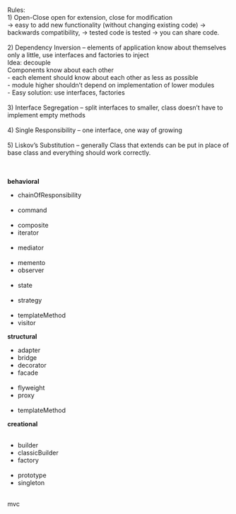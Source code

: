 <br />Rules:
<br />1) Open-Close open for extension, close for modification
<br />-> easy to add new functionality (without changing existing code) -> backwards compatibility, -> tested code is tested -> you can share code.
<br />
<br />2) Dependency Inversion – elements of application know about themselves only a little, use interfaces and factories to inject
<br />Idea: decouple
<br />Components know about each other
<br />- each element should know about each other as less as possible
<br />- module higher shouldn’t depend on implementation of lower modules
<br />- Easy solution: use interfaces, factories
<br />
<br />3) Interface Segregation – split interfaces to smaller, class doesn’t have to implement empty methods
<br />
<br />4) Single Responsibility – one interface, one way of growing
<br />
<br />5) Liskov’s Substitution – generally Class that extends can be put in place of base class and everything should work correctly.
<br />
<br />
<br />

<b>behavioral</b>
<ul>
<li>chainOfResponsibility</li>  
<li>command</li>  
<li>composite</li>
<li>iterator</li>  
<li>mediator</li>  
<li>memento</li>
<li>observer</li>  
<li>state</li>  
<li>strategy</li>  
<li>templateMethod</li>
<li>visitor</li>
</ul>

<b>structural</b>    
<ul>
<li>adapter</li>
<li>bridge</li>
<li>decorator</li>
<li>facade</li>  
<li>flyweight</li>
<li>proxy</li>  
<li>templateMethod</li>
</ul>

<b>creational</b>    
<ul>    
<li>builder</li>
<li>classicBuilder</li>
<li>factory</li>  
<li>prototype</li>
<li>singleton</li>
</ul>
<br /> mvc

